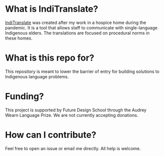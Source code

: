 # What is IndiTranslate?
[IndiTranslate](Inditranslate.com) was created after my work in a hospice home during the pandemic. It is a tool that allows staff to communicate with single-language Indigenous elders. The translations are focused on procedural norms in these homes. 

# What is this repo for?
This repository is meant to lower the barrier of entry for building solutions to Indigenous language problems.

# Funding?
This project is supported by Future Design School through the Audrey Wearn Language Prize. We are not currently accepting donations.

# How can I contribute?
Feel free to open an issue or email me directly. All help is welcome.
